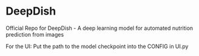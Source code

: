 # DeepDish
Official Repo for DeepDish - A deep learning model for automated nutrition prediction from images

For the UI: Put the path to the model checkpoint into the CONFIG in UI.py